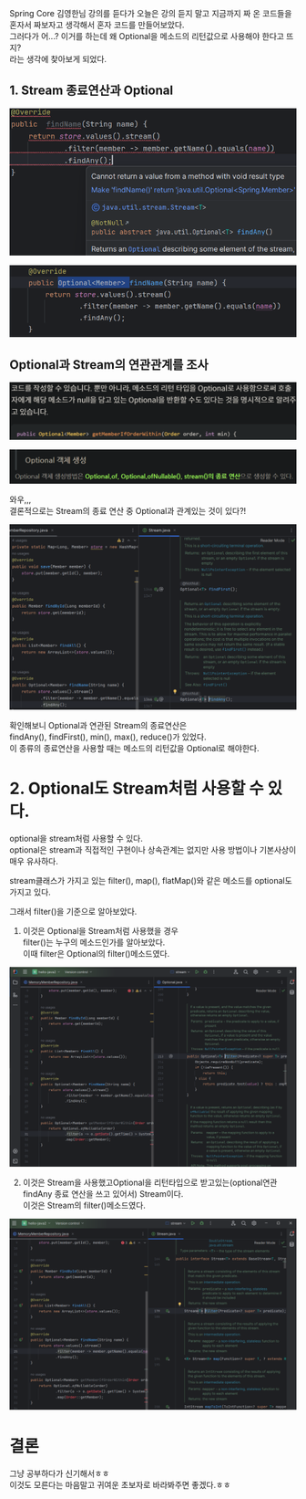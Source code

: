Spring Core 김영한님 강의를 듣다가  오늘은 강의 듣지 말고 지금까지 짜 온  코드들을 혼자서 짜보자고 생각해서  혼자 코드를 만들어보았다.  
그러다가 어...? 이거를 하는데 왜 Optional을 메소드의 리턴값으로 사용해야 한다고 뜨지?  
라는 생각에 찾아보게 되었다.

## 1. Stream 종료연산과 Optional

![Alt text](image-2.png)

![Alt text](image-1.png)

## Optional과 Stream의 연관관계를 조사
![Alt text](image-3.png)

![Alt text](image-4.png)

와우,,,  
결론적으로는 Stream의 종료 연산 중 Optional과 관계있는 것이 있다?!

![Alt text](image-5.png)

확인해보니 Optional과 연관된 Stream의 종료연산은  
findAny(), findFirst(), min(), max(), reduce()가 있었다.  
이 종류의 종료연산을 사용할 때는 메소드의 리턴값을 Optional<T>로 해야한다.

# 2. Optional도 Stream처럼 사용할 수 있다.
optional을 stream처럼 사용할 수 있다.  
optional은 stream과 직접적인 구현이나 상속관계는 없지만 사용 방법이나 기본사상이 매우 유사하다.

stream클래스가 가지고 있는 
filter(), map(), flatMap()와 같은 메소드를 optional도 가지고 있다.

그래서 filter()을 기준으로 알아보았다.

1. 이것은 Optional을 Stream처럼 사용했을 경우  
filter()는 누구의 메소드인가를 알아보았다.  
이때 filter은 Optional의 filter()메소드였다.

![Alt text](filterOptionalReturn.png)


2. 이것은 Stream을 사용했고Optional을 리턴타입으로 받고있는(optional연관 findAny 종료 연산을 쓰고 있어서) Stream이다.  
이것은 Stream의 filter()메소드였다.

![Alt text](filterStreamReturn.png)

# 결론
그냥 공부하다가 신기해서ㅎㅎ  
이것도 모른다는 마음말고 귀여운 초보자로 바라봐주면 좋겠다.ㅎㅎ


